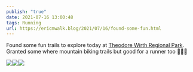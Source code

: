 ```yaml
---
publish: "true"
date: 2021-07-16 13:00:48
tags: Running
url: https://ericmwalk.blog/2021/07/16/found-some-fun.html
---
```


Found some fun trails to explore today at [Theodore Wirth Regional Park](https://maps.apple.com/?q=Theodore%20Wirth%20Regional%20Park%0A1339%20Theodore%20Wirth%20Pkwy%0AGolden%20Valley%20MN%2055422%0AUnited%20States&ll=44.982258,-93.326381). Granted some where mountain biking trails but good for a runner too 🏃🏻‍♂️


![](https://ericmwalk.blog/uploads/2021/985fe93d53.jpg)![](https://ericmwalk.blog/uploads/2021/bb2072c2c7.jpg)![](https://ericmwalk.blog/uploads/2021/2185b16d87.jpg)